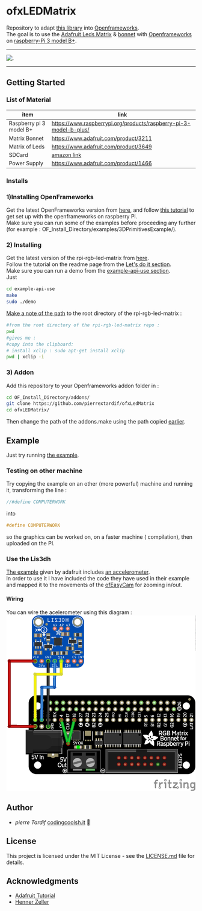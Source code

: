# ofxLEDMatrix

Repository to adapt [this library](https://github.com/hzeller/rpi-rgb-led-matrix/) into [Openframeworks](https://openframeworks.cc).
 </br> The goal is to use the [Adafruit Leds Matrix](https://www.adafruit.com/product/3649) & [bonnet](https://www.adafruit.com/product/3211) with [Openframeworks](https://openframeworks.cc) on [raspberry-Pi 3 model B+](https://www.raspberrypi.org/).
</br>

- - - -

![.](assets/exampleAsset.gif)

- - - -
## Getting Started

### List of Material
| item  | link |
| ------------- | ------------- |
| Raspberry pi 3 model B+  |https://www.raspberrypi.org/products/raspberry-pi-3-model-b-plus/  |
| Matrix Bonnet | https://www.adafruit.com/product/3211 |
| Matrix of Leds | https://www.adafruit.com/product/3649 |
|SDCard | [amazon link](https://www.amazon.co.uk/SanDisk-microSDHC-Memory-Adapter-Performance/dp/B073K14CVB/ref=asc_df_B073K14CVB/?tag=googshopuk-21&linkCode=df0&hvadid=309785494452&hvpos=1o1&hvnetw=g&hvrand=777039086894976690&hvpone=&hvptwo=&hvqmt=&hvdev=c&hvdvcmdl=&hvlocint=&hvlocphy=1006886&hvtargid=pla-374265929034&psc=1&th=1&psc=1) |
|Power Supply | https://www.adafruit.com/product/1466 |


### Installs

### 1)Installing OpenFrameworks

Get the latest OpenFrameworks version from [here](https://openframeworks.cc/download), and follow [this tutorial](https://openframeworks.cc/setup/raspberrypi/) to get set up with the openframeworks on raspberry Pi.
</br>
Make sure you can run some of the examples before proceeding any further (for example : OF_Install_Directory/examples/3DPrimitivesExample/).

### 2) Installing

Get the latest version of the rpi-rgb-led-matrix from [here](https://github.com/hzeller/rpi-rgb-led-matrix/).
</br>
Follow the tutorial on the readme page from the [Let's do it section](https://github.com/hzeller/rpi-rgb-led-matrix/#lets-do-it).
</br>
Make sure you can run a demo from the [example-api-use section](https://github.com/hzeller/rpi-rgb-led-matrix/tree/master/examples-api-use).
</br>
Just
```bash
cd example-api-use
make
sudo ./demo

```

[Make a note of the path](#path-link) to the root directory of the rpi-rgb-led-matrix :
```bash
#from the root directory of the rpi-rgb-led-matrix repo :
pwd
#gives me :
#copy into the clipboard:
# install xclip : sudo apt-get install xclip
pwd | xclip -i
```


### 3) Addon

Add this repository to your Openframeworks addon folder in :
```bash
cd OF_Install_Directory/addons/
git clone https://github.com/pierrextardif/ofxLedMatrix
cd ofxLEDMatrix/
```
Then change the path of the addons.make using the path copied [earlier](README.md#path-link).

## Example

Just try running [the example](./example).

### Testing on other machine

Try copying the example on an other (more powerful) machine and running it, transforming the line :
```cpp
//#define COMPUTERWORK
```
into
```cpp
#define COMPUTERWORK
```
so the graphics can be worked on, on a faster machine ( compilation), then uploaded on the PI.

### Use the Lis3dh

[The example](https://learn.adafruit.com/matrix-led-sand) given by adafruit includes [an accelerometer](https://www.adafruit.com/product/2809).
</br>
In order to use it I have included the code they have used in their example and mapped it to the movements of the [ofEasyCam](https://openframeworks.cc/documentation/3d/ofEasyCam/) for zooming in/out.

#### Wiring

You can wire the acelerometer using this diagram :
![.](assets/fritzing/fritzAccelerometer.png)

## Author

* _pierre Tardif_   [codingcoolsh.it](codingcoolsh.it)   :floppy_disk:

## License

This project is licensed under the MIT License - see the [LICENSE.md](./LICENSE) file for details.


## Acknowledgments

* [Adafruit Tutorial](https://learn.adafruit.com/matrix-led-sand)
* [Henner Zeller](https://github.com/hzeller)
